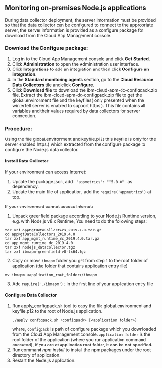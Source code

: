 ## Monitoring on-premises Node.js applications
During data collector deployment, the server information must be provided so that the data collector can be configured to connect to the appropriate server, the server information is provided as a configure package for download from the Cloud App Management console.
### Download the Configure package:
1. Log in to the Cloud App Management console and click <b>Get Started</b>.
2. Click <b>Administration</b> to open the Administration user interface.
3. Click <b>Integrations</b> to add an integration and then click <b>Configure an integration</b>.
4. In the <b>Standard monitoring agents</b> section, go to the <b>Cloud Resource Data Collectors</b> tile and click <b>Configure</b>.
5. Click <b>Download file</b> to download the ibm-cloud-apm-dc-configpack.zip file.
Extract the ibm-cloud-apm-dc-configpack.zip file to get the global.environment file and the keyfiles( only presented when the winterfell server is enabled to support https.). This file contains all variables and their values required by data collectors for server connection.

### Procedure:
Using the file global.environment and keyfile.p12( this keyfile is only for the server enabled https.) which extracted from the configure package to configure the Node.js data collector.

#### Install Data Collector  
If your environment can access Internet:
1. Update the package.json, add <code> "appmetrics": "^5.0.0" </code> as dependency.
2. Update the main file of application, add the <code>require('appmetrics')</code> at top.

If your environment cannot access Internet:  
1. Unpack greenfield package according to your Node.js Runtime version, e.g. with Node.js v8.x Runtime, You need to do the following steps:  
```
tar xzf appMgtDataCollectors_2019.4.0.tar.gz
cd appMgtDataCollectors_2019.4.0
tar zxf app_mgmt_runtime_dc_2019.4.0.tar.gz
cd app_mgmt_runtime_dc_2019.4.0
tar zxf nodejs_datacollector.tgz
tar zxf ibmapm-greenfield-v8-lx64.tgz
```
2. Copy or move `ibmapm` folder you get from step 1 to the root folder of application (the folder that contains application entry file)
```
mv ibmapm <application_root_folder>/ibmapm
```
3. Add `require('./ibmapm');` in the first line of your application entry file  

#### Configure Data Collector 
1. Run apply_configpack.sh tool to copy the file global.environment and keyfile.p12 to the root of Node.js application.  
    ```
    ./apply_configpack.sh <configpack> [<application folder>]
    ```
    where, `configpack` is path of configure package which you downloaded from the Cloud App Management console. `application folder` is the root folder of the application (where you run application command executed), if you are at application root folder, it can be not specified.
2. Run command  <i>npm install</i> to install the npm packages under the root directory of application.  
3. Restart the Node.js application.  
